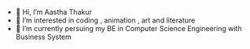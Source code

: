 - 👋 Hi, I’m Aastha Thakur
- 👀 I’m interested in coding , animation , art and literature
- 🌱 I’m currently persuing my BE in Computer Science Engineering with Business System  

<!---
AasthaThakur2125/AasthaThakur2125 is a ✨ special ✨ repository because its `README.md` (this file) appears on your GitHub profile.
You can click the Preview link to take a look at your changes.
--->

